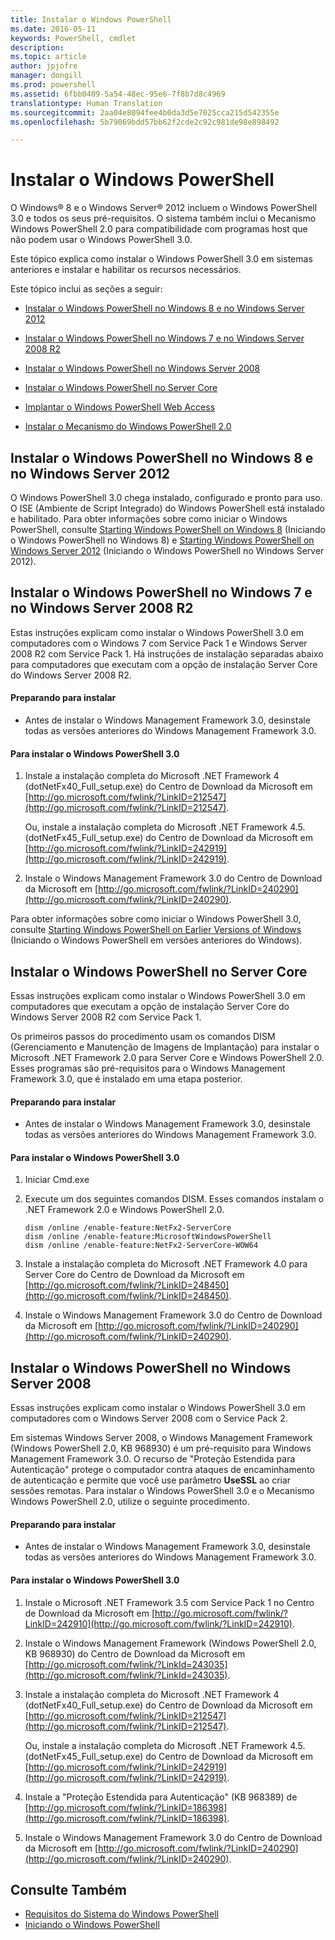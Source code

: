 ```yaml
---
title: Instalar o Windows PowerShell
ms.date: 2016-05-11
keywords: PowerShell, cmdlet
description: 
ms.topic: article
author: jpjofre
manager: dongill
ms.prod: powershell
ms.assetid: 6fbb0409-5a54-48ec-95e6-7f8b7d8c4969
translationtype: Human Translation
ms.sourcegitcommit: 2aa04e8094fee4b0da3d5e7025cca215d542355e
ms.openlocfilehash: 5b79069bdd57bb62f2cde2c92c981de98e898492

---
```


# Instalar o Windows PowerShell
O Windows® 8 e o Windows Server® 2012 incluem o Windows PowerShell 3.0 e todos os seus pré-requisitos. O sistema também inclui o Mecanismo Windows PowerShell 2.0 para compatibilidade com programas host que não podem usar o Windows PowerShell 3.0.

Este tópico explica como instalar o Windows PowerShell 3.0 em sistemas anteriores e instalar e habilitar os recursos necessários.

Este tópico inclui as seções a seguir:

-   [Instalar o Windows PowerShell no Windows 8 e no Windows Server 2012](Installing-Windows-PowerShell.md#BKMK_InstallingOnWindows8andWindowsServer2012)

-   [Instalar o Windows PowerShell no Windows 7 e no Windows Server 2008 R2](Installing-Windows-PowerShell.md#BKMK_InstallingOnWindows7andWindowsServer2008R2)

-   [Instalar o Windows PowerShell no Windows Server 2008](Installing-Windows-PowerShell.md#BKMK_InstallingOnWindowsServer2008LH)

-   [Instalar o Windows PowerShell no Server Core](Installing-Windows-PowerShell.md#BKMK_InstallingOnServerCore)

-   [Implantar o Windows PowerShell Web Access](https://technet.microsoft.com/en-us/library/639d0eff-98a3-4124-b52c-26921ebd98b0)

-   [Instalar o Mecanismo do Windows PowerShell 2.0](Installing-the-Windows-PowerShell-2.0-Engine.md)

## <a name="BKMK_InstallingOnWindows8andWindowsServer2012"></a>Instalar o Windows PowerShell no Windows 8 e no Windows Server 2012
O Windows PowerShell 3.0 chega instalado, configurado e pronto para uso. O ISE (Ambiente de Script Integrado) do Windows PowerShell está instalado e habilitado. Para obter informações sobre como iniciar o Windows PowerShell, consulte [Starting Windows PowerShell on Windows 8](https://technet.microsoft.com/en-us/library/d7be1668-8617-4890-ad90-dd9765fbd2c3) (Iniciando o Windows PowerShell no Windows 8) e [Starting Windows PowerShell on Windows Server 2012](https://technet.microsoft.com/library/hh831491.aspx#BKMK_powershell) (Iniciando o Windows PowerShell no Windows Server 2012).

## <a name="BKMK_InstallingOnWindows7andWindowsServer2008R2"></a>Instalar o Windows PowerShell no Windows 7 e no Windows Server 2008 R2
Estas instruções explicam como instalar o Windows PowerShell 3.0 em computadores com o Windows 7 com Service Pack 1 e Windows Server 2008 R2 com Service Pack 1. Há instruções de instalação separadas abaixo para computadores que executam com a opção de instalação Server Core do Windows Server 2008 R2.

#### Preparando para instalar

-   Antes de instalar o Windows Management Framework 3.0, desinstale todas as versões anteriores do Windows Management Framework 3.0.

#### Para instalar o Windows PowerShell 3.0

1.  Instale a instalação completa do Microsoft .NET Framework 4 (dotNetFx40_Full_setup.exe) do Centro de Download da Microsoft em [http://go.microsoft.com/fwlink/?LinkID=212547](http://go.microsoft.com/fwlink/?LinkID=212547).

    Ou, instale a instalação completa do Microsoft .NET Framework 4.5.(dotNetFx45_Full_setup.exe) do Centro de Download da Microsoft em [http://go.microsoft.com/fwlink/?LinkID=242919](http://go.microsoft.com/fwlink/?LinkID=242919).

2.  Instale o Windows Management Framework 3.0 do Centro de Download da Microsoft em [http://go.microsoft.com/fwlink/?LinkID=240290](http://go.microsoft.com/fwlink/?LinkID=240290).

Para obter informações sobre como iniciar o Windows PowerShell 3.0, consulte [Starting Windows PowerShell on Earlier Versions of Windows](Starting-Windows-PowerShell-on-Earlier-Versions-of-Windows.md) (Iniciando o Windows PowerShell em versões anteriores do Windows).

## <a name="BKMK_InstallingOnServerCore"></a>Instalar o Windows PowerShell no Server Core
Essas instruções explicam como instalar o Windows PowerShell 3.0 em computadores que executam a opção de instalação Server Core do Windows Server 2008 R2 com Service Pack 1.

Os primeiros passos do procedimento usam os comandos DISM (Gerenciamento e Manutenção de Imagens de Implantação) para instalar o Microsoft .NET Framework 2.0 para Server Core e Windows PowerShell 2.0. Esses programas são pré-requisitos para o Windows Management Framework 3.0, que é instalado em uma etapa posterior.

#### Preparando para instalar

-   Antes de instalar o Windows Management Framework 3.0, desinstale todas as versões anteriores do Windows Management Framework 3.0.

#### Para instalar o Windows PowerShell 3.0

1.  Iniciar Cmd.exe

2.  Execute um dos seguintes comandos DISM. Esses comandos instalam o .NET Framework 2.0 e Windows PowerShell 2.0.

    ```
    dism /online /enable-feature:NetFx2-ServerCore
    dism /online /enable-feature:MicrosoftWindowsPowerShell
    dism /online /enable-feature:NetFx2-ServerCore-WOW64
    ```

3.  Instale a instalação completa do Microsoft .NET Framework 4.0 para Server Core do Centro de Download da Microsoft em [http://go.microsoft.com/fwlink/?LinkID=248450](http://go.microsoft.com/fwlink/?LinkID=248450).

4.  Instale o Windows Management Framework 3.0 do Centro de Download da Microsoft em [http://go.microsoft.com/fwlink/?LinkID=240290](http://go.microsoft.com/fwlink/?LinkID=240290).

## <a name="BKMK_InstallingOnWindowsServer2008LH"></a>Instalar o Windows PowerShell no Windows Server 2008
Essas instruções explicam como instalar o Windows PowerShell 3.0 em computadores com o Windows Server 2008 com o Service Pack 2.

Em sistemas Windows Server 2008, o Windows Management Framework (Windows PowerShell 2.0, KB 968930) é um pré-requisito para Windows Management Framework 3.0. O recurso de "Proteção Estendida para Autenticação" protege o computador contra ataques de encaminhamento de autenticação e permite que você use parâmetro **UseSSL** ao criar sessões remotas. Para instalar o Windows PowerShell 3.0 e o Mecanismo Windows PowerShell 2.0, utilize o seguinte procedimento.

#### Preparando para instalar

-   Antes de instalar o Windows Management Framework 3.0, desinstale todas as versões anteriores do Windows Management Framework 3.0.

#### Para instalar o Windows PowerShell 3.0

1.  Instale o Microsoft .NET Framework 3.5 com Service Pack 1 no Centro de Download da Microsoft em [http://go.microsoft.com/fwlink/?LinkID=242910](http://go.microsoft.com/fwlink/?LinkID=242910).

2.  Instale o Windows Management Framework (Windows PowerShell 2.0, KB 968930) do Centro de Download da Microsoft em [http://go.microsoft.com/fwlink/?LinkId=243035](http://go.microsoft.com/fwlink/?LinkId=243035).

3.  Instale a instalação completa do Microsoft .NET Framework 4 (dotNetFx40_Full_setup.exe) do Centro de Download da Microsoft em [http://go.microsoft.com/fwlink/?LinkID=212547](http://go.microsoft.com/fwlink/?LinkID=212547).

    Ou, instale a instalação completa do Microsoft .NET Framework 4.5.(dotNetFx45_Full_setup.exe) do Centro de Download da Microsoft em [http://go.microsoft.com/fwlink/?LinkID=242919](http://go.microsoft.com/fwlink/?LinkID=242919).

4.  Instale a "Proteção Estendida para Autenticação" (KB 968389) de [http://go.microsoft.com/fwlink/?LinkID=186398](http://go.microsoft.com/fwlink/?LinkID=186398).

5.  Instale o Windows Management Framework 3.0 do Centro de Download da Microsoft em [http://go.microsoft.com/fwlink/?LinkID=240290](http://go.microsoft.com/fwlink/?LinkID=240290).

## Consulte Também
- [Requisitos do Sistema do Windows PowerShell](Windows-PowerShell-System-Requirements.md)
- [Iniciando o Windows PowerShell](https://technet.microsoft.com/en-us/library/8ec8c2d7-8e7c-4722-a3d2-498fe5739a8e)



<!--HONumber=Oct16_HO3-->


